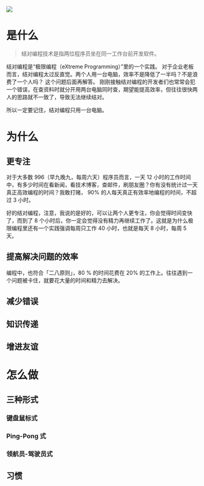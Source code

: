 ![](./_image/2017-03-30-07-16-35.png)

# 是什么
>结对编程技术是指两位程序员坐在同一工作台前开发软件。

结对编程是“极限编程（eXtreme Programming）”里的一个实践。
对于企业老板而言，结对编程太过反直觉。两个人用一台电脑，效率不是降低了一半吗？不是浪费了一个人吗？
这个问题后面再解答。
刚刚接触结对编程的开发者们也常常会犯一个错误，在查资料时就分开用两台电脑同时查，期望能提高效率，但往往很快两人的思路就不一致了，导致无法继续结对。

所以一定要记住，结对编程只用一台电脑。

# 为什么
## 更专注
对于大多数 996（早九晚九，每周六天）程序员而言，一天 12 小时的工作时间中，有多少时间在看新闻，看技术博客，查邮件，刷朋友圈？你有没有统计过一天真正高效编程的时间？我敢打赌， 90% 的人每天真正有效率地编程的时间，不超过 3 小时。

好的结对编程，注意，我说的是好的，可以让两个人更专注，你会觉得时间变快了，而到了 8 个小时后，你一定会觉得没有精力再继续工作了。这就是为什么极限编程里还有一个实践强调每周只工作 40 小时，也就是每天 8 小时，每周 5 天。

## 提高解决问题的效率
编程中，也符合「二八原则」，80 % 的时间花费在 20% 的工作上。往往遇到一个问题被卡住，就要花大量的时间和精力去解决。

## 减少错误
## 知识传递
## 增进友谊

# 怎么做
## 三种形式
### 键盘鼠标式
### Ping-Pong 式
### 领航员-驾驶员式

## 习惯

